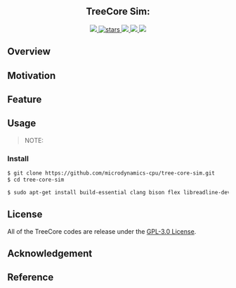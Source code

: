 <p align="center">
    <!-- <img width="200px" src="./.images/tree_core_logo.svg" align="center" alt="Tree Core CPU" /> -->
    <h2 align="center">TreeCore Sim: </h2>
</p>
<p align="center">
    <a href="./LICENSE">
      <img src="https://img.shields.io/github/license/microdynamics-cpu/tree-core-sim?color=brightgreen&logo=github&style=flat-square">
    </a>
    <a href="https://github.com/microdynamics-cpu/tree-core-sim">
      <img alt="stars" src="https://img.shields.io/github/stars/microdynamics-cpu/tree-core-sim?color=blue&style=flat-square" />
    </a>
    <a href="https://github.com/microdynamics-cpu/tree-core-sim">
      <img src="https://img.shields.io/badge/total%20lines-0k-red?style=flat-square">
    </a>
    <a href="https://github.com/YosysHQ">
      <img src="https://img.shields.io/badge/toolchain-yosys%20nextpnr%20iceprog-red?style=flat-square">
  </a>
    <a href="./CONTRIBUTING.md">
      <img src="https://img.shields.io/badge/contribution-welcome-brightgreen?style=flat-square">
    </a>
</p>

## Overview
## Motivation
## Feature
## Usage

> NOTE: 
### Install
```bash
$ git clone https://github.com/microdynamics-cpu/tree-core-sim.git
$ cd tree-core-sim
```

```bash
$ sudo apt-get install build-essential clang bison flex libreadline-dev gawk tcl-dev libffi-dev git mercurial graphviz xdot pkg-config python python3 libftdi-dev qt5-default python3-dev libboost-all-dev cmake libeigen3-dev
```

## License
All of the TreeCore codes are release under the [GPL-3.0 License](LICENSE).

## Acknowledgement


## Reference

